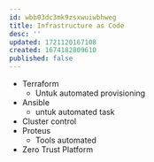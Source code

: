 ```yaml
---
id: wbb03dc3mk9zsxwuiwbhweg
title: Infrastructure as Code
desc: ''
updated: 1721120167108
created: 1674182809610
published: false
---
```


- Terraform
  - Untuk automated provisioning
- Ansible
  - untuk automated task
- Cluster control
- Proteus
  - Tools automated
- Zero Trust Platform

